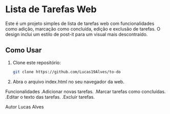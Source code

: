 # Lista de Tarefas Web

Este é um projeto simples de lista de tarefas web com funcionalidades como adição, marcação como concluída, edição e exclusão de tarefas. O design inclui um estilo de post-it para um visual mais descontraído.

## Como Usar

1. Clone este repositório:

   ```bash
   git clone https://github.com/Lucas19Alves/to-do

2. Abra o arquivo index.html no seu navegador da web.

Funcionalidades
  .Adicionar novas tarefas.
  .Marcar tarefas como concluídas.
  .Editar o texto das tarefas.
  .Excluir tarefas.

Autor
Lucas Alves
